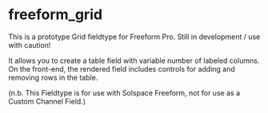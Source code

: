 freeform_grid
=============

This is a prototype Grid fieldtype for Freeform Pro. Still in development / use with caution!

It allows you to create a table field with variable number of labeled columns. On the front-end, the rendered field includes controls for adding and removing rows in the table.

(n.b. This Fieldtype is for use with Solspace Freeform, not for use as a Custom Channel Field.)

